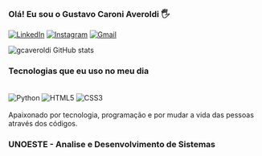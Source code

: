 ### Olá! Eu sou o Gustavo Caroni Averoldi 🖐️


[![LinkedIn](https://img.shields.io/badge/LinkedIn-0077B5?style=for-the-badge&logo=linkedin&logoColor=white)](https://linkedin.com/in/gustavo-caroni-averoldi)
[![Instagram](https://img.shields.io/badge/Instagram-E4405F?style=for-the-badge&logo=instagram&logoColor=white)](https://www.instagram.com/gustavoaveroldi/)
[![Gmail](https://img.shields.io/badge/Gmail-D14836?style=for-the-badge&logo=gmail&logoColor=white)](https://gmail.com)

![gcaveroldi GitHub stats](https://github-readme-stats.vercel.app/api?username=anuraghazra&show_icons=true&bg_color=00000000)

### Tecnologias que eu uso no meu dia 

<div style="display: inline_block"><br/>
  <img aLign="center" alt="Python" src="https://img.shields.io/badge/Python-3776AB?style=for-the-badge&logo=python&logoColor=white" />
  <img aLign="center" alt="HTML5" src="https://img.shields.io/badge/HTML5-E34F26?style=for-the-badge&logo=html5&logoColor=white" />
  <img aLign="center" alt="CSS3" src="https://img.shields.io/badge/CSS3-1572B6?style=for-the-badge&logo=css3&logoColor=white" />  
</div><br/>
Apaixonado por tecnologia, programação e por mudar a vida das pessoas através dos códigos.

### UNOESTE - Analise e Desenvolvimento de Sistemas
